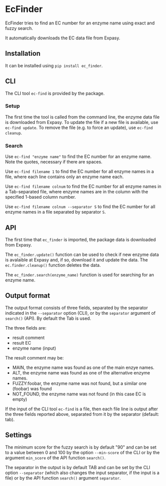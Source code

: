 # EcFinder

EcFinder tries to find an EC number for an enzyme name
using exact and fuzzy search.

It automatically downloads the EC data file from Expasy.

## Installation

It can be installed using ``pip install ec_finder``.

## CLI

The CLI tool ``ec-find`` is provided by the package.

### Setup

The first time the tool is called from the command line, the enzyme
data file is downloaded from Expasy. To update the file if a new file
is available, use ``ec-find update``.
To remove the file (e.g. to force an update), use ``ec-find cleanup``.

### Search

Use ``ec-find "enzyme name"`` to find the EC number for an enzyme name.
Note the quotes, necessary if there are spaces.

Use ``ec-find filename 1`` to find the EC number for all enzyme names
in a file, where each line contains only an enzyme name each.

Use ``ec-find filename colnum`` to find the EC number for all enzyme names
in a Tab-separated file, where enzyme names are in the column with the
specified 1-based column number.

Use ``ec-find filename colnum --separator S`` to find the EC number for all
enzyme names in a file separated by separator ``S``.

## API

The first time that ``ec_finder`` is imported, the package
data is downloaded from Expasy.

The ``ec_finder.update()`` function can be used to check if new
enzyme data is avalaible at Expasy and, if so, download it and update
the data. The ``ec.finder.cleanup()`` function deletes the data.

The ``ec_finder.search(enzyme_name)`` function is used for searching
for an enzyme name.

## Output format

The output format consists of three fields, separated by the separator
indicated in the ``--separator`` option (CLI), or by the ``separator`` argument
of ``search()`` (API). By default the Tab is used.

The three fields are:
- result comment
- result EC
- enzyme name (input)

The result comment may be:
- MAIN, the enzyme name was found as one of the main enzye names.
- ALT, the enzyme name was found as one of the alternative enzyme names.
- FUZZY:foobar, the enzyme name was not found, but a similar one (foobar)
  was found
- NOT\_FOUND, the enzyme name was not found (in this case EC is empty)

If the input of the CLI tool ``ec-find`` is a file, then each file line
is output after the three fields reported above, separated from it by the
separator (default: tab).

## Settings

The minimum score for the fuzzy search is by default "90" and can be set
to a value between 0 and 100 by the option ``--min-score`` of the CLI
or by the argument ``min_score`` of the API function ``search()``.

The separator in the output is by default TAB and can be set by
the CLI option ``--separator`` (which also changes the input separator,
if the input is a file) or by the API function ``search()`` argument
``separator``.
